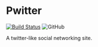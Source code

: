 # Pwitter

[![Build Status](https://travis-ci.org/xlui/Pwitter.svg?branch=master)](https://travis-ci.org/xlui/Pwitter)
![GitHub](https://img.shields.io/github/license/xlui/pwitter.svg?style=flat-square)

A twitter-like social networking site.
